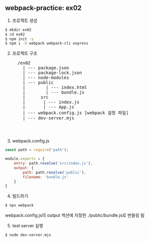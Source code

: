 ## webpack-practice: ex02
1. 프로젝트 생성
```bash
$ mkdir ex02
$ cd ex02
$ npm init -y
$ npm i -D webpack webpack-cli express
```
2. 프로젝트 구조
   <pre>
     /ex02
       | --- package.json
       | --- package-lock.json
       | --- node-modules
       | --- public
       |        | --- index.html
       |        | --- bundle.js
       |      src
       |       | --- index.js
       |       | --- App.js
       | --- webpack.config.js [webpack 설정 파일]
       | --- dev-server.mjs
   <pre>

3. webpack.config.js
```javascript
const path = require('path');

module.exports = {
    entry: path.resolve('src/index.js'),
    output: {
        path: path.resolve('public'),
        filename: 'bundle.js'
    }
} 
```

4. 빌드하기
```bash
$ npx webpack
```
webpack.config.js의 output 섹션에 지정한 ./public/bundle.js로 번들링 됨

5. test server 실행
```bash
$ node dev-server.mjs
```
